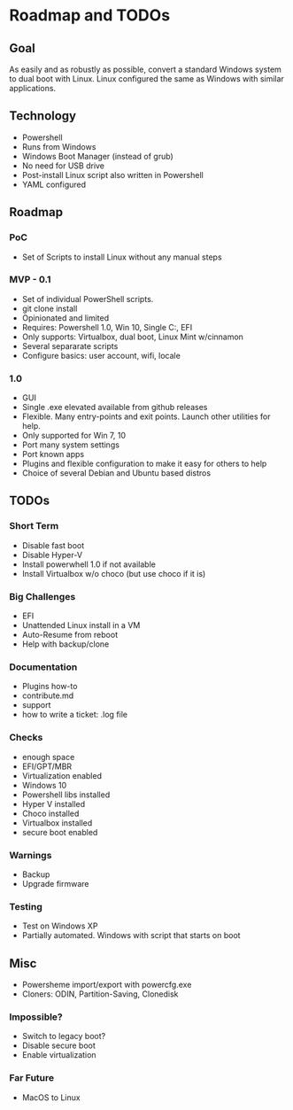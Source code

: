 # Roadmap and TODOs

## Goal

As easily and as robustly as possible, convert a standard Windows system
to dual boot with Linux.
Linux configured the same as Windows with similar applications.

## Technology

* Powershell
* Runs from Windows
* Windows Boot Manager (instead of grub)
* No need for USB drive
* Post-install Linux script also written in Powershell
* YAML configured

## Roadmap

### PoC
* Set of Scripts to install Linux without any manual steps

### MVP - 0.1
* Set of individual PowerShell scripts.
* git clone install
* Opinionated and limited
* Requires: Powershell 1.0, Win 10, Single C:, EFI
* Only supports: Virtualbox, dual boot, Linux Mint w/cinnamon
* Several separarate scripts
* Configure basics: user account, wifi, locale

### 1.0
* GUI
* Single .exe elevated available from github releases
* Flexible.  Many entry-points and exit points.  Launch other utilities for help.
* Only supported for Win 7, 10
* Port many system settings
* Port known apps
* Plugins and flexible configuration to make it easy for others to help
* Choice of several Debian and Ubuntu based distros

## TODOs

### Short Term
* Disable fast boot
* Disable Hyper-V
* Install powerwhell 1.0 if not available
* Install Virtualbox w/o choco (but use choco if it is)

### Big Challenges

* EFI
* Unattended Linux install in a VM
* Auto-Resume from reboot
* Help with backup/clone

### Documentation
* Plugins how-to
* contribute.md
* support
* how to write a ticket: .log file

### Checks

* enough space
* EFI/GPT/MBR
* Virtualization enabled
* Windows 10
* Powershell libs installed
* Hyper V installed
* Choco installed
* Virtualbox installed
* secure boot enabled

### Warnings

* Backup
* Upgrade firmware

### Testing

* Test on Windows XP
* Partially automated.  Windows with script that starts on boot

## Misc

* Powersheme import/export with powercfg.exe
* Cloners: ODIN, Partition-Saving, Clonedisk

### Impossible?
* Switch to legacy boot?
* Disable secure boot
* Enable virtualization

### Far Future

* MacOS to Linux

